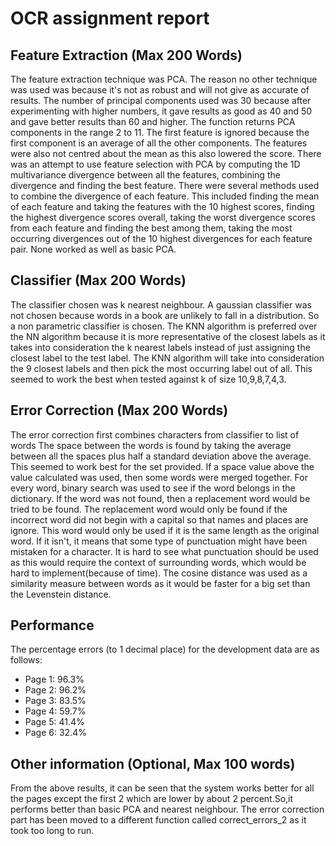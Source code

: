 # OCR assignment report

## Feature Extraction (Max 200 Words)
The feature extraction technique was PCA. The reason no other technique was used was
because it's not as robust and will not give as accurate of results.
The number of principal components used was 30 because after experimenting with higher numbers, 
it gave results as good as 40 and 50 and gave better results than 60 and higher. 
The function returns PCA components in the range 2 to 11. 
The first feature is ignored because the first component is an average of all the other components. 
The features were also not centred about the mean as this also lowered the score. 
There was an attempt to use feature selection with PCA by computing the 1D multivariance divergence between all the features, 
combining the divergence and finding the best feature. 
There were several methods used to combine the divergence of each feature.
This included finding the mean of each feature and taking the features with the 10 highest scores, finding the highest divergence scores overall, 
taking the worst divergence scores from each feature and finding the best among them,
taking the most occurring divergences out of the 10 highest divergences for each feature pair. 
None worked as well as basic PCA. 


## Classifier (Max 200 Words)
The classifier chosen was k nearest neighbour. A gaussian classifier was not chosen because words in
a book are unlikely to fall in a distribution. So a non parametric classifier is chosen. The KNN
algorithm is preferred over the NN algorithm because it is more representative of the closest labels 
as it takes into consideration the k nearest labels instead of just assigning the closest label to 
the test label. The KNN algorithm will take into consideration the 9 closest labels and then pick the
most occurring label out of all. 
This seemed to work the best when tested against k of size 10,9,8,7,4,3. 

## Error Correction (Max 200 Words)
The error correction first combines characters from classifier to list of words
The space between the words is found by taking the average between all the spaces plus half a
standard deviation above the average. This seemed to work best for the set provided. 
If a space value above the value calculated was used, then some words were merged together. 
For every word, binary search was used to see if the word belongs in the dictionary. If the word was not found, then 
a replacement word would be tried to be found. The replacement word would only be found if the incorrect word did not begin
with a capital so that names and places are ignore. This word would only be used if it is the same
length as the original word. If it isn't, it means that some type of punctuation might have been mistaken for a character. 
It is hard to see what punctuation should be used as this would require the context of surrounding words,
which would be hard to implement(because of time). The cosine distance was used as a similarity measure between words as 
it would be faster for a big set than the Levenstein distance.  

## Performance
The percentage errors (to 1 decimal place) for the development data are
as follows:
- Page 1: 96.3% 
- Page 2: 96.2% 
- Page 3: 83.5% 
- Page 4: 59.7%
- Page 5: 41.4% 
- Page 6: 32.4% 

## Other information (Optional, Max 100 words)
From the above results, it can be seen that the system works better for all the pages except the 
first 2 which are lower by about 2 percent.So,it performs better than basic PCA and nearest neighbour. 
The error correction part has been moved to a different function called correct_errors_2 as it took too
long to run. 
